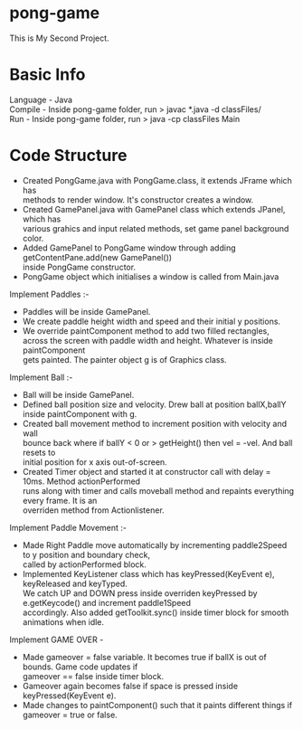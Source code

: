 # pong-game
This is My Second Project. 

# Basic Info
Language - Java <br>
Compile - Inside pong-game folder, run > javac *.java -d classFiles/ <br>
Run - Inside pong-game folder, run > java -cp classFiles Main

# Code Structure 
- Created PongGame.java with PongGame.class, it extends JFrame which has <br> 
methods to render window. It's constructor creates a window. <br>
- Created GamePanel.java with GamePanel class which extends JPanel, which has <br>
various grahics and input related methods, set game panel background color. 
- Added GamePanel to PongGame window through adding getContentPane.add(new GamePanel()) <br>
inside PongGame constructor.
- PongGame object which initialises a window is called from Main.java <br>

Implement Paddles :- <br>
- Paddles will be inside GamePanel. <br>
- We create paddle height width and speed and their initial y positions. <br>
- We override paintComponent method to add two filled rectangles, <br>
across the screen with paddle width and height. Whatever is inside paintComponent <br>
gets painted. The painter object g is of Graphics class.

Implement Ball :- <br>
- Ball will be inside GamePanel. <br>
- Defined ball position size and velocity. Drew ball at position ballX,ballY <br>
inside paintComponent with g. <br>
- Created ball movement method to increment position with velocity and wall <br>
bounce back where if ballY < 0 or > getHeight() then vel = -vel. And ball resets to <br>
initial position for x axis out-of-screen. <br>
- Created Timer object and started it at constructor call with delay = 10ms. Method actionPerformed <br>
runs along with timer and calls moveball method and repaints everything every frame. It is an <br>
overriden method from Actionlistener.

Implement Paddle Movement :- <br>
- Made Right Paddle move automatically by incrementing paddle2Speed to y position and boundary check, <br>
called by actionPerformed block. <br>
- Implemented KeyListener class which has keyPressed(KeyEvent e), keyReleased and keyTyped. <br>
We catch UP and DOWN press inside overriden keyPressed by e.getKeycode() and increment paddle1Speed <br>
accordingly. Also added getToolkit.sync() inside timer block for smooth animations when idle. 

Implement GAME OVER - <br>
- Made gameover = false variable. It becomes true if ballX is out of bounds. Game code updates if <br>
gameover == false inside timer block. <br>
- Gameover again becomes false if space is pressed inside keyPressed(KeyEvent e). <br>
- Made changes to paintComponent() such that it paints different things if gameover = true or false.